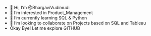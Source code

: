 - 👋 Hi, I’m @BhargaviVudimudi
- 👀 I’m interested in Product_Management
- 🌱 I’m currently learning SQL & Python
- 💞️ I’m looking to collaborate on Projects based on SQL and Tableau
- Okay Bye! Let me explore GITHUB


<!---
BhargaviVudimudi/BhargaviVudimudi is a ✨ special ✨ repository because its `README.md` (this file) appears on your GitHub profile.
You can click the Preview link to take a look at your changes.
--->
